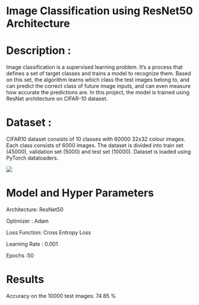# Image Classification using ResNet50 Architecture 

# Description :

Image classification is a supervised learning problem. It’s a process that defines a set of target classes and trains a model to recognize them. Based on this set, the algorithm learns which class the test images belong to, and can predict the correct class of future image inputs, and can even measure how accurate the predictions are. In this project, the model is trained using ResNet architecture on CIFAR-10 dataset.

# Dataset :

CIFAR10 dataset consists of 10 classes with 60000  32x32 colour images.  Each class consists of 6000 images. The dataset is divided into train set (45000), validation set (5000) and test set (10000). Dataset is loaded using PyTorch dataloaders.


![](https://user-images.githubusercontent.com/80224279/164554118-f7835876-5a9f-49db-8e32-6045190359f8.png)


# Model and Hyper Parameters

Architecture: ResNet50

Optimizer : Adam

Loss Function: Cross Entropy Loss

Learning Rate : 0.001

Epochs :50

# Results 

Accuracy on the 10000 test images: 74.85 %
